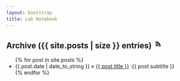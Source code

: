 ```yaml
---
layout: bootstrap
title: Lab Notebook
---
```


<div id="home">
 <h2>  Archive ({{ site.posts | size }} entries) <a href="{{ site.url }}/atom.xml"><img src="/assets/img/icon-rss.png" alt="feed"></a>
</h2> 
  <ul class="posts">
    {% for post in site.posts %}
      <li><span>{{ post.date | date_to_string }}</span> &raquo; <a href="{{ site.url }}{{ post.url }}">{{ post.title }}</a> <span>:{{ post.subtitle }}</span></li>
    {% endfor %}
  </ul>
</div>
